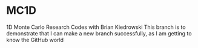 # MC1D
1D Monte Carlo Research Codes with Brian Kiedrowski
This branch is to demonstrate that I can make a new branch successfully, as I am getting to know the GitHub world
